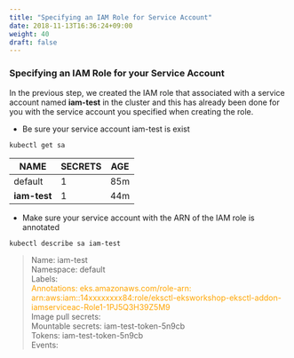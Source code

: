 ```yaml
---
title: "Specifying an IAM Role for Service Account"
date: 2018-11-13T16:36:24+09:00
weight: 40
draft: false
---
```


### Specifying an IAM Role for your Service Account

In the previous step, we created the IAM role that associated with a service account named **iam-test** in the cluster and this has already been done for you with the service account you specified when creating the role.

* Be sure your service account iam-test is exist

```
kubectl get sa
```

| NAME | SECRETS | AGE |
| ---- | ------- | --- |
| default | 1 | 85m |
| **iam-test** | 1 | 44m |

* Make sure your service account with the ARN of the IAM role is annotated

```
kubectl describe sa iam-test
```

> Name:                iam-test<br>Namespace:           default<br>Labels:              <none><br><span style="color:orange">Annotations:         eks.amazonaws.com/role-arn: arn:aws:iam::14xxxxxxxx84:role/eksctl-eksworkshop-eksctl-addon-iamserviceac-Role1-1PJ5Q3H39Z5M9</span><br>Image pull secrets:  <none><br>Mountable secrets:   iam-test-token-5n9cb<br>Tokens:              iam-test-token-5n9cb<br>Events:              <none>

